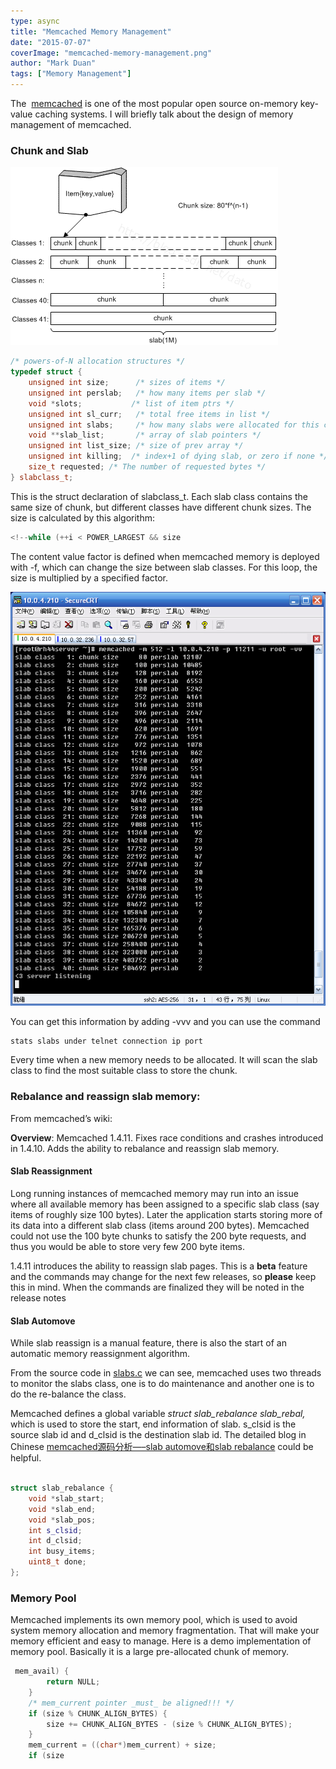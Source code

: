 ```yaml
---
type: async
title: "Memcached Memory Management"
date: "2015-07-07"
coverImage: "memcached-memory-management.png"
author: "Mark Duan"
tags: ["Memory Management"]
---
```


The  [memcached](https://github.com/memcached) is one of the most popular open source on-memory key-value caching systems. I will briefly talk about the design of memory management of memcached.

### Chunk and Slab  

![memcached-1](memcached1.png)

```cpp 
/* powers-of-N allocation structures */
typedef struct {
    unsigned int size;      /* sizes of items */
    unsigned int perslab;   /* how many items per slab */
    void *slots;           /* list of item ptrs */
    unsigned int sl_curr;   /* total free items in list */
    unsigned int slabs;     /* how many slabs were allocated for this class */
    void **slab_list;       /* array of slab pointers */
    unsigned int list_size; /* size of prev array */
    unsigned int killing;  /* index+1 of dying slab, or zero if none */
    size_t requested; /* The number of requested bytes */
} slabclass_t;

```

This is the struct declaration of slabclass\_t. Each slab class contains the same size of chunk, but different classes have different chunk sizes. The size is calculated by this algorithm:

```cpp
<!--while (++i < POWER_LARGEST && size 
```

  
The content value factor is defined when memcached memory is deployed with -f, which can change the size between slab classes. For this loop, the size is multiplied by a specified factor. 

![memcached-2](memcached-2.png)

You can get this information by adding -vvv and you can use the command


 ```cpp
 stats slabs under telnet connection ip port
 ``` 

Every time when a new memory needs to be allocated. It will scan the slab class to find the most suitable class to store the chunk.

### Rebalance and reassign slab memory:

From memcached’s wiki:

**Overview**: Memcached 1.4.11. Fixes race conditions and crashes introduced in 1.4.10. Adds the ability to rebalance and reassign slab memory.

#### Slab Reassignment

Long running instances of memcached memory may run into an issue where all available memory has been assigned to a specific slab class (say items of roughly size 100 bytes). Later the application starts storing more of its data into a different slab class (items around 200 bytes). Memcached could not use the 100 byte chunks to satisfy the 200 byte requests, and thus you would be able to store very few 200 byte items.

1.4.11 introduces the ability to reassign slab pages. This is a **beta** feature and the commands may change for the next few releases, so **please** keep this in mind. When the commands are finalized they will be noted in the release notes

#### Slab Automove

While slab reassign is a manual feature, there is also the start of an automatic memory reassignment algorithm.

From the source code in [slabs.c](https://github.com/memcached/memcached/blob/master/slabs.c#L232) we can see, memcached uses two threads to monitor the slabs class, one is to do maintenance and another one is to do the re-balance the class.

Memcached defines a global variable _struct slab\_rebalance slab\_rebal,_ which is used to store the start, end information of slab. s\_clsid is the source slab id and d\_clsid is the destination slab id. The detailed blog in Chinese [memcached源码分析—–slab automove和slab rebalance](http://blog.chinaunix.net/uid-27767798-id-3404133.html) could be helpful.

```cpp

struct slab_rebalance {
    void *slab_start;
    void *slab_end;
    void *slab_pos;
    int s_clsid;
    int d_clsid;
    int busy_items;
    uint8_t done;
};

```
### Memory Pool

Memcached implements its own memory pool, which is used to avoid system memory allocation and memory fragmentation. That will make your memory efficient and easy to manage. Here is a demo implementation of memory pool. Basically it is a large pre-allocated chunk of memory.

```cpp
 mem_avail) {
        return NULL;
    }
    /* mem_current pointer _must_ be aligned!!! */
    if (size % CHUNK_ALIGN_BYTES) {
        size += CHUNK_ALIGN_BYTES - (size % CHUNK_ALIGN_BYTES);
    }
    mem_current = ((char*)mem_current) + size;
    if (size 
```
